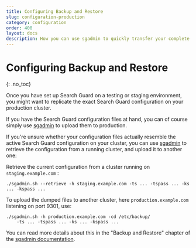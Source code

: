 ```yaml
---
title: Configuring Backup and Restore
slug: configuration-production
category: configuration
order: 400
layout: docs
description: How you can use sgadmin to quickly transfer your complete configuration from one system to another.
---
```

<!---
Copyright 2019 floragunn GmbH
-->
# Configuring Backup and Restore
{: .no_toc}

Once you have set up Search Guard on a testing or staging environment, you might want to replicate the exact Search Guard configuration on your production cluster.

If you have the Search Guard configuration files at hand, you can of course simply use [sgadmin](../_docs_configuration_changes/configuration_sgadmin.md) to upload them to production.

If you're unsure whether your configuration files actually resemble the active Search Guard configuration on your cluster, you can use [sgadmin](../_docs_configuration_changes/configuration_sgadmin.md) to retrieve the configuration from a running cluster, and upload it to another one:

Retrieve the current configuration from a cluster running on `staging.example.com` :

```
./sgadmin.sh --retrieve -h staging.example.com -ts ... -tspass ... -ks ... -kspass ...
```

To upload the dumped files to another cluster, here `production.example.com` listening on port 9301, use:

```
./sgadmin.sh -h production.example.com -cd /etc/backup/ 
    -ts ... -tspass ... -ks ... -kspass ...
```

You can read more details about this in the "Backup and Restore" chapter of the [sgadmin documentation](../_docs_configuration_changes/configuration_sgadmin.md).


